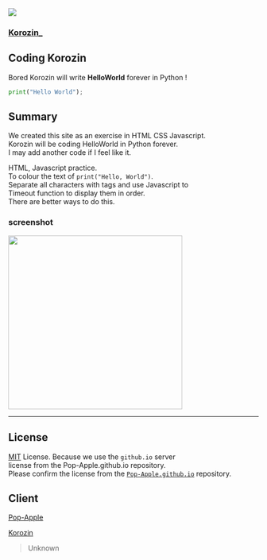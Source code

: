 <img src="https://img.shields.io/github/size/Pop-Apple/Korozin_/index.html?color=pink&style=flat-square">

### [Korozin_](https://Pop-Apple.github.io/Korozin_/)

## Coding Korozin

Bored Korozin will write **HelloWorld** forever in Python ! 

```python
print("Hello World");
```
## Summary

We created this site as an exercise in HTML CSS Javascript.  
Korozin will be coding HelloWorld in Python forever.  
I may add another code if I feel like it.  

HTML, Javascript practice.  
To colour the text of `print("Hello, World")`.  
Separate all characters with <span> tags and use Javascript to  
Timeout function to display them in order.  
There are better ways to do this.  

### screenshot

<img width="350px" src="https://github.com/Pop-Apple/Korozin/blob/master/assets/Screenshot.png">

---

## License

[MIT](https://github.com/Pop-Apple/Korozin_/blob/master/LICENSE) License.
Because we use the `github.io` server  
license from the Pop-Apple.github.io repository.  
Please confirm the license from the [`Pop-Apple.github.io`](https://github.com/Pop-Apple/Pop-Apple.github.io) repository.  

## Client

[Pop-Apple](https://github.com/Pop-Apple)

[Korozin](https://github.com/Korozin)

> Unknown
